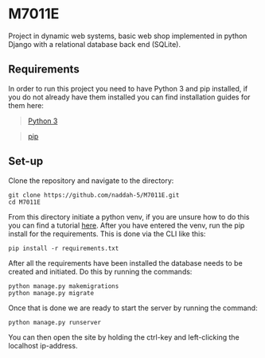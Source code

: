 # M7011E
Project in dynamic web systems, basic web shop implemented in python Django with a relational database back end (SQLite).

## Requirements
In order to run this project you need to have Python 3 and pip installed, if you do not already have them installed you can find installation guides for them here:
> [Python 3](https://docs.python.org/3/using/windows.html)

> [pip](https://pip.pypa.io/en/stable/installation/)

## Set-up
Clone the repository and navigate to the directory:
```
git clone https://github.com/naddah-5/M7011E.git
cd M7011E
```
From this directory initiate a python venv, if you are unsure how to do this you can find a tutorial [here](https://docs.python.org/3/library/venv.html). After you have entered the venv, run the pip install for the requirements. This is done via the CLI like this:
```
pip install -r requirements.txt
```
After all the requirements have been installed the database needs to be created and initiated. Do this by running the commands:
```
python manage.py makemigrations
python manage.py migrate
```

Once that is done we are ready to start the server by running the command:
```
python manage.py runserver
```

You can then open the site by holding the ctrl-key and left-clicking the localhost ip-address.